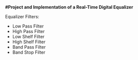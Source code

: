 **#Project and Implementation of a Real-Time Digital Equalizer**

Equalizer Filters:
- Low Pass Filter
- High Pass Filter
- Low Shelf Filter
- High Shelf Filter
- Band Pass Filter
- Band Stop Filter

